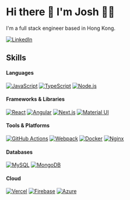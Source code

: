 # Hi there 👋 I'm Josh 👨‍💻

I'm a full stack engineer based in Hong Kong.

[![LinkedIn](https://img.shields.io/badge/LinkedIn-0077B5?style=for-the-badge&logo=linkedin&logoColor=white)](https://www.linkedin.com/in/ijoshwang/)

<!-- ## About Me
- Location: Hong Kong
- Industry Experience: 15+ years
- Education: Bachelor of Industrial Design -->

## Skills

#### Languages
[![JavaScript](https://img.shields.io/badge/JavaScript-F0DB4F?style=for-the-badge&logo=javascript&logoColor=323330)](https://github.com/ijoshwang)
[![TypeScript](https://img.shields.io/badge/TypeScript-007ACC?style=for-the-badge&logo=typescript&logoColor=white)](https://github.com/ijoshwang)
[![Node.js](https://img.shields.io/badge/Node%20js-339933?style=for-the-badge&logo=nodedotjs&logoColor=white)](https://github.com/ijoshwang)

#### Frameworks & Libraries
[![React](https://img.shields.io/badge/React-20232A?style=for-the-badge&logo=react&logoColor=61DAFB)](https://github.com/ijoshwang)
[![Angular](https://img.shields.io/badge/Angular-DD0031?style=for-the-badge&logo=angular&logoColor=white)](https://github.com/ijoshwang)
[![Next.js](https://img.shields.io/badge/next.js-000000?style=for-the-badge&logo=nextdotjs&logoColor=white)](https://github.com/ijoshwang)
[![Material UI](https://img.shields.io/badge/Material%20UI-007FFF?style=for-the-badge&logo=mui&logoColor=white)](https://github.com/ijoshwang)

#### Tools & Platforms
[![GitHub Actions](https://img.shields.io/badge/GitHub_Actions-2088FF?style=for-the-badge&logo=github-actions&logoColor=white)](https://github.com/ijoshwang)
[![Webpack](https://img.shields.io/badge/Webpack-8DD6F9?style=for-the-badge&logo=Webpack&logoColor=white)](https://github.com/ijoshwang)
[![Docker](https://img.shields.io/badge/Docker-2CA5E0?style=for-the-badge&logo=docker&logoColor=white)](https://github.com/ijoshwang)
[![Nginx](https://img.shields.io/badge/Nginx-009639?style=for-the-badge&logo=nginx&logoColor=white)](https://github.com/ijoshwang)

#### Databases
[![MySQL](https://img.shields.io/badge/MySQL-3E6E93?style=for-the-badge&logo=mysql&logoColor=white)](https://github.com/ijoshwang)
[![MongoDB](https://img.shields.io/badge/MongoDB-4EA94B?style=for-the-badge&logo=mongodb&logoColor=white)](https://github.com/ijoshwang)

#### Cloud
[![Vercel](https://img.shields.io/badge/Vercel-000000?style=for-the-badge&logo=vercel&logoColor=white)](https://github.com/ijoshwang)
[![Firebase](https://img.shields.io/badge/firebase-ffca28?style=for-the-badge&logo=firebase&logoColor=black)](https://github.com/ijoshwang)
[![Azure](https://img.shields.io/badge/microsoft%20azure-0089D6?style=for-the-badge&logo=microsoft-azure&logoColor=white
)](https://github.com/ijoshwang)


<!--
**ijoshwang/ijoshwang** is a ✨ _special_ ✨ repository because its `README.md` (this file) appears on your GitHub profile.

Here are some ideas to get you started:

- 🔭 I’m currently working on ...
- 🌱 I’m currently learning ...
- 👯 I’m looking to collaborate on ...
- 🤔 I’m looking for help with ...
- 💬 Ask me about ...
- 📫 How to reach me: ...
- 😄 Pronouns: ...
- ⚡ Fun fact: ...
-->
